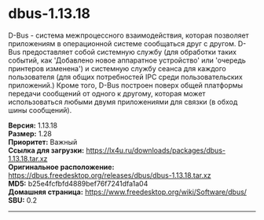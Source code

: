 # dbus-1.13.18

D-Bus - система межпроцессного взаимодействия, которая позволяет приложениям в операционной системе сообщаться друг с другом. D-Bus предоставляет собой системную службу (для обработки таких событий, как 'Добавлено новое аппаратное устройство' или 'очередь принтеров изменена') и системную службу сеанса для каждого пользователя (для общих потребностей IPC среди пользовательских приложений.) Кроме того, D-Bus построен поверх общей платформы передачи сообщений от одного к другому, которая может использоваться любыми двумя приложениями для связки (в обход шины сообщений).

**Версия:** 1.13.18
<br />
**Размер:** 1.28
<br />
**Приоритет:** Важный
<br />
**Ссылка для загрузки:** https://lx4u.ru/downloads/packages/dbus-1.13.18.tar.xz
<br />
**Оригинальное расположение:** https://dbus.freedesktop.org/releases/dbus/dbus-1.13.18.tar.xz
<br />
**MD5:** b25e4fcfbfd4889bef76f7241dfa1a04
<br />
**Домашняя страница:** https://www.freedesktop.org/wiki/Software/dbus/
        <br />**SBU:** 0.2

***
            